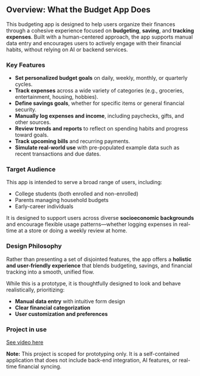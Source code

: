 ## Overview: What the Budget App Does

This budgeting app is designed to help users organize their finances through a cohesive experience focused on **budgeting**, **saving**, and **tracking expenses**. Built with a human-centered approach, the app supports manual data entry and encourages users to actively engage with their financial habits, without relying on AI or backend services.

### Key Features

- **Set personalized budget goals** on daily, weekly, monthly, or quarterly cycles.
- **Track expenses** across a wide variety of categories (e.g., groceries, entertainment, housing, hobbies).
- **Define savings goals**, whether for specific items or general financial security.
- **Manually log expenses and income**, including paychecks, gifts, and other sources.
- **Review trends and reports** to reflect on spending habits and progress toward goals.
- **Track upcoming bills** and recurring payments.
- **Simulate real-world use** with pre-populated example data such as recent transactions and due dates.

### Target Audience

This app is intended to serve a broad range of users, including:
- College students (both enrolled and non-enrolled)
- Parents managing household budgets
- Early-career individuals

It is designed to support users across diverse **socioeconomic backgrounds** and encourage flexible usage patterns—whether logging expenses in real-time at a store or doing a weekly review at home.

### Design Philosophy

Rather than presenting a set of disjointed features, the app offers a **holistic and user-friendly experience** that blends budgeting, savings, and financial tracking into a smooth, unified flow. 

While this is a prototype, it is thoughtfully designed to look and behave realistically, prioritizing:
- **Manual data entry** with intuitive form design
- **Clear financial categorization**
- **User customization and preferences**

### Project in use
[See video here](https://youtu.be/q1Q7v_fVUE4)



**Note:** This project is scoped for prototyping only. It is a self-contained application that does not include back-end integration, AI features, or real-time financial syncing.
